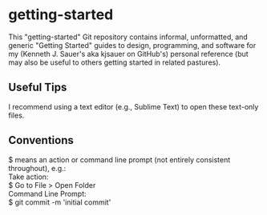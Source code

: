 # getting-started
This "getting-started" Git repository contains informal, unformatted, and generic "Getting Started" guides to design, programming, and software for my (Kenneth J. Sauer's aka kjsauer on GitHub's) personal reference (but may also be useful to others getting started in related pastures).

## Useful Tips
I recommend using a text editor (e.g., Sublime Text) to open these text-only files.

## Conventions
$ means an action or command line prompt (not entirely consistent throughout), e.g.:  
Take action:  
$ Go to File > Open Folder  
Command Line Prompt:  
$ git commit -m 'initial commit'